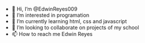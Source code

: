 - 👋 Hi, I’m @EdwinReyes009
- 👀 I’m interested in programation
- 🌱 I’m currently learning html, css and javascript
- 💞️ I’m looking to collaborate on projects of my school
- 📫 How to reach me Edwin Reyes

<!---
EdwinReyes009/EdwinReyes009 is a ✨ special ✨ repository because its `README.md` (this file) appears on your GitHub profile.
You can click the Preview link to take a look at your changes.
--->
